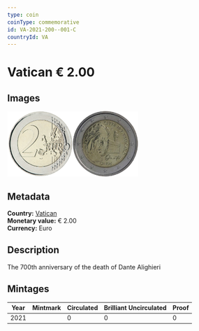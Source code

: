 ```yaml
---
type: coin
coinType: commemorative
id: VA-2021-200--001-C
countryId: VA
---
```


# Vatican € 2.00

## Images

<img src="../../Images/common-2007-200.png" height="150" alt="Front image"><img src="Images/VA-2021-200-001.png" height="150" alt="Back image">

## Metadata

**Country:** [Vatican](../../Countries/Vatican/index.md)\
**Monetary value:** € 2.00\
**Currency:** Euro

## Description
The 700th anniversary of the death of Dante Alighieri

## Mintages

| Year | Mintmark | Circulated | Brilliant Uncirculated | Proof |
| ---- | -------- | ---------- | ---------------------- | ----- |
| 2021 | | 0 | 0 | 0 |
